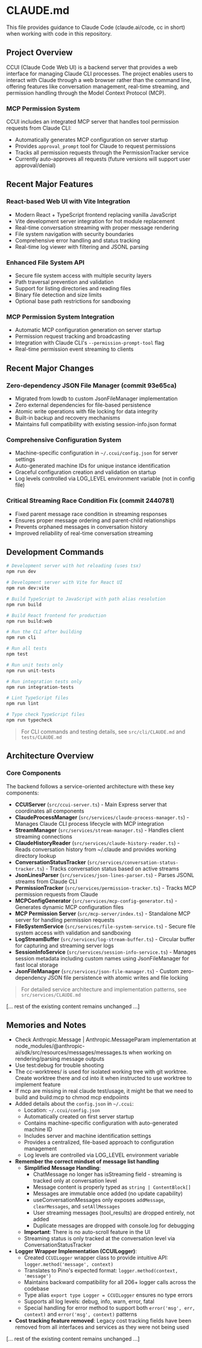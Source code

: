 # CLAUDE.md

This file provides guidance to Claude Code (claude.ai/code, cc in short) when working with code in this repository.

## Project Overview

CCUI (Claude Code Web UI) is a backend server that provides a web interface for managing Claude CLI processes. The project enables users to interact with Claude through a web browser rather than the command line, offering features like conversation management, real-time streaming, and permission handling through the Model Context Protocol (MCP).

### MCP Permission System

CCUI includes an integrated MCP server that handles tool permission requests from Claude CLI:
- Automatically generates MCP configuration on server startup
- Provides `approval_prompt` tool for Claude to request permissions
- Tracks all permission requests through the PermissionTracker service
- Currently auto-approves all requests (future versions will support user approval/denial)

## Recent Major Features

### React-based Web UI with Vite Integration
- Modern React + TypeScript frontend replacing vanilla JavaScript
- Vite development server integration for hot module replacement
- Real-time conversation streaming with proper message rendering
- File system navigation with security boundaries
- Comprehensive error handling and status tracking
- Real-time log viewer with filtering and JSONL parsing

### Enhanced File System API
- Secure file system access with multiple security layers
- Path traversal prevention and validation
- Support for listing directories and reading files
- Binary file detection and size limits
- Optional base path restrictions for sandboxing

### MCP Permission System Integration
- Automatic MCP configuration generation on server startup
- Permission request tracking and broadcasting
- Integration with Claude CLI's `--permission-prompt-tool` flag
- Real-time permission event streaming to clients

## Recent Major Changes

### Zero-dependency JSON File Manager (commit 93e65ca)
- Migrated from lowdb to custom JsonFileManager implementation
- Zero external dependencies for file-based persistence
- Atomic write operations with file locking for data integrity
- Built-in backup and recovery mechanisms
- Maintains full compatibility with existing session-info.json format

### Comprehensive Configuration System
- Machine-specific configuration in `~/.ccui/config.json` for server settings
- Auto-generated machine IDs for unique instance identification
- Graceful configuration creation and validation on startup
- Log levels controlled via LOG_LEVEL environment variable (not in config file)

### Critical Streaming Race Condition Fix (commit 2440781)
- Fixed parent message race condition in streaming responses
- Ensures proper message ordering and parent-child relationships
- Prevents orphaned messages in conversation history
- Improved reliability of real-time conversation streaming


## Development Commands

```bash
# Development server with hot reloading (uses tsx)
npm run dev

# Development server with Vite for React UI
npm run dev:vite

# Build TypeScript to JavaScript with path alias resolution
npm run build

# Build React frontend for production
npm run build:web

# Run the CLI after building
npm run cli

# Run all tests
npm test

# Run unit tests only
npm run unit-tests

# Run integration tests only
npm run integration-tests

# Lint TypeScript files
npm run lint

# Type check TypeScript files
npm run typecheck
```

> For CLI commands and testing details, see `src/cli/CLAUDE.md` and `tests/CLAUDE.md`

## Architecture Overview

### Core Components

The backend follows a service-oriented architecture with these key components:

- **CCUIServer** (`src/ccui-server.ts`) - Main Express server that coordinates all components
- **ClaudeProcessManager** (`src/services/claude-process-manager.ts`) - Manages Claude CLI process lifecycle with MCP integration
- **StreamManager** (`src/services/stream-manager.ts`) - Handles client streaming connections  
- **ClaudeHistoryReader** (`src/services/claude-history-reader.ts`) - Reads conversation history from ~/.claude and provides working directory lookup
- **ConversationStatusTracker** (`src/services/conversation-status-tracker.ts`) - Tracks conversation status based on active streams
- **JsonLinesParser** (`src/services/json-lines-parser.ts`) - Parses JSONL streams from Claude CLI
- **PermissionTracker** (`src/services/permission-tracker.ts`) - Tracks MCP permission requests from Claude
- **MCPConfigGenerator** (`src/services/mcp-config-generator.ts`) - Generates dynamic MCP configuration files
- **MCP Permission Server** (`src/mcp-server/index.ts`) - Standalone MCP server for handling permission requests
- **FileSystemService** (`src/services/file-system-service.ts`) - Secure file system access with validation and sandboxing
- **LogStreamBuffer** (`src/services/log-stream-buffer.ts`) - Circular buffer for capturing and streaming server logs
- **SessionInfoService** (`src/services/session-info-service.ts`) - Manages session metadata including custom names using JsonFileManager for fast local storage
- **JsonFileManager** (`src/services/json-file-manager.ts`) - Custom zero-dependency JSON file persistence with atomic writes and file locking

> For detailed service architecture and implementation patterns, see `src/services/CLAUDE.md`

[... rest of the existing content remains unchanged ...]

## Memories and Notes

- Check Anthropic.Message | Anthropic.MessageParam implementation at node_modules/@anthropic-ai/sdk/src/resources/messages/messages.ts when working on rendering/parsing message outputs
- Use test:debug for trouble shooting
- The cc-worktrees/ is used for isolated working tree with git worktree. Create worktree there and cd into it when instructed to use worktree to implement feature
- If mcp are missing in real claude test/usage, it might be that we need to build and build:mcp to chmod mcp endpoiints
- Added details about the `config.json` in `~/.ccui`:
  - Location: `~/.ccui/config.json`
  - Automatically created on first server startup
  - Contains machine-specific configuration with auto-generated machine ID
  - Includes server and machine identification settings
  - Provides a centralized, file-based approach to configuration management
  - Log levels are controlled via LOG_LEVEL environment variable
- **Remember the correct mindset of message list handling**
  - **Simplified Message Handling**: 
    - ChatMessage no longer has isStreaming field - streaming is tracked only at conversation level
    - Message content is properly typed as `string | ContentBlock[]`
    - Messages are immutable once added (no update capability)
    - useConversationMessages only exposes `addMessage`, `clearMessages`, and `setAllMessages`
    - User streaming messages (tool_results) are dropped entirely, not added
    - Duplicate messages are dropped with console.log for debugging
  - **Important**: There is no auto-scroll feature in the UI
  - Streaming status is only tracked at the conversation level via ConversationStatusTracker
- **Logger Wrapper Implementation (CCUILogger)**:
  - Created `CCUILogger` wrapper class to provide intuitive API: `logger.method('message', context)`
  - Translates to Pino's expected format: `logger.method(context, 'message')`
  - Maintains backward compatibility for all 206+ logger calls across the codebase
  - Type alias `export type Logger = CCUILogger` ensures no type errors
  - Supports all log levels: debug, info, warn, error, fatal
  - Special handling for error method to support both `error('msg', err, context)` and `error('msg', context)` patterns
- **Cost tracking feature removed**: Legacy cost tracking fields have been removed from all interfaces and services as they were not being used

[... rest of the existing content remains unchanged ...]